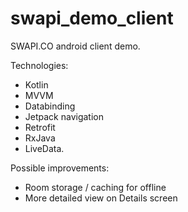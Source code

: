 # swapi_demo_client
SWAPI.CO android client demo. 

Technologies: 
* Kotlin
* MVVM
* Databinding
* Jetpack navigation
* Retrofit
* RxJava
* LiveData.

Possible improvements:
* Room storage / caching for offline
* More detailed view on Details screen

